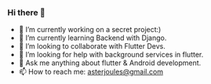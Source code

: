 ### Hi there 👋

- 🔭 I’m currently working on a secret project:)
- 🌱 I’m currently learning Backend with Django.
- 👯 I’m looking to collaborate with Flutter Devs.
- 🤔 I’m looking for help with background services in flutter.
- 💬 Ask me anything about flutter & Android development.
- 📫 How to reach me: asterjoules@gmail.com

